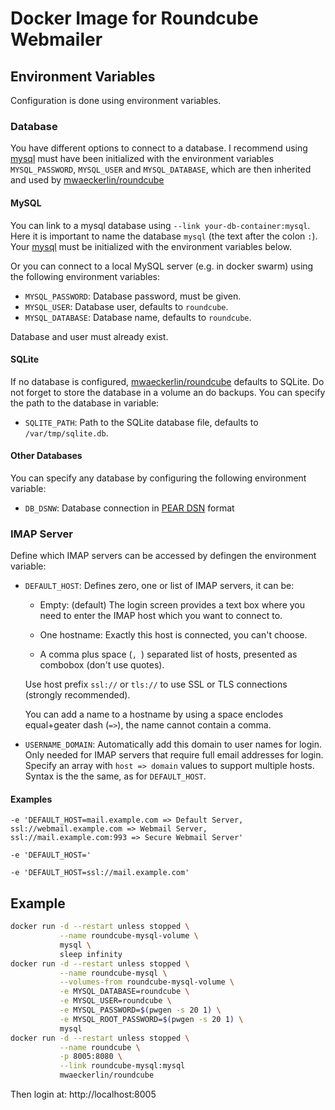 Docker Image for Roundcube Webmailer
====================================


Environment Variables
---------------------

Configuration is done using environment variables.


### Database

You have different options to connect to a database. I recommend using [mysql] must have been initialized with the environment variables `MYSQL_PASSWORD`, `MYSQL_USER` and `MYSQL_DATABASE`, which are then inherited and used by [mwaeckerlin/roundcube]


#### MySQL

You can link to a mysql database using `--link your-db-container:mysql`. Here it is important to name the database `mysql` (the text after the colon `:`). Your [mysql] must be initialized with the environment variables below.

Or you can connect to a local MySQL server (e.g. in docker swarm) using the following environment variables:

 - `MYSQL_PASSWORD`: Database password, must be given.
 - `MYSQL_USER`: Database user, defaults to `roundcube`.
 - `MYSQL_DATABASE`: Database name, defaults to `roundcube`.
 
 Database and user must already exist.


#### SQLite

If no database is configured, [mwaeckerlin/roundcube] defaults to SQLite. Do not forget to store the database in a volume an do backups. You can specify the path to the database in variable:

  - `SQLITE_PATH`: Path to the SQLite database file, defaults to `/var/tmp/sqlite.db`.


#### Other Databases

You can specify any database by configuring the following environment variable:

 - `DB_DSNW`: Database connection in [PEAR DSN] format


### IMAP Server

Define which IMAP servers can be accessed by defingen the environment variable:

 - `DEFAULT_HOST`: Defines zero, one or list of IMAP servers, it can be:
 
     - Empty: (default) The login screen provides a text box where you need to enter the IMAP host which you want to connect to.
     
     - One hostname: Exactly this host is connected, you can't choose.
     
     - A comma plus space (`, `) separated list of hosts, presented as combobox (don't use quotes).
    
    Use host prefix `ssl://` or `tls://` to use SSL or TLS connections (strongly recommended).
    
    You can add a name to a hostname by using a space enclodes equal+geater dash (` => `), the name cannot contain a comma.
    
 - `USERNAME_DOMAIN`: Automatically add this domain to user names for login. Only needed for IMAP servers that require full email addresses for login. Specify an array with `host => domain` values to support multiple hosts. Syntax is the the same, as for `DEFAULT_HOST`.


#### Examples

`-e 'DEFAULT_HOST=mail.example.com => Default Server, ssl://webmail.example.com => Webmail Server, ssl://mail.example.com:993 => Secure Webmail Server'` 

`-e 'DEFAULT_HOST='` 

`-e 'DEFAULT_HOST=ssl://mail.example.com'`


Example
-------

```bash
docker run -d --restart unless stopped \
           --name roundcube-mysql-volume \
           mysql \
           sleep infinity
docker run -d --restart unless stopped \
           --name roundcube-mysql \
           --volumes-from roundcube-mysql-volume \
           -e MYSQL_DATABASE=roundcube \
           -e MYSQL_USER=roundcube \
           -e MYSQL_PASSWORD=$(pwgen -s 20 1) \
           -e MYSQL_ROOT_PASSWORD=$(pwgen -s 20 1) \
           mysql
docker run -d --restart unless stopped \
           --name roundcube \
           -p 8005:8080 \
           --link roundcube-mysql:mysql 
           mwaeckerlin/roundcube
```

Then login at: http://localhost:8005


[mysql]: https://hub.docker.com/_/mysql "image on docker hub"
[mwaeckerlin/roundcube]: https://hub.docker.com/r/mwaeckerlin/roundcube "image on docker hub"
[PEAR DSN]: http://pear.php.net/manual/en/package.database.mdb2.intro-dsn.php "PHP PEAR MDB2 DSN format specification"
